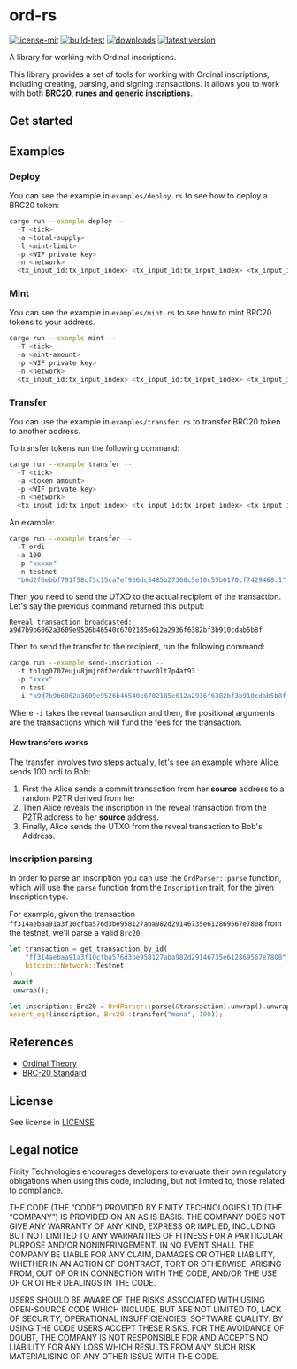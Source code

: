 # ord-rs

[![license-mit](https://img.shields.io/badge/License-MIT-teal.svg)](https://opensource.org/license/mit/)
[![build-test](https://github.com/bitfinity-network/ord-rs/actions/workflows/build-test.yml/badge.svg)](https://github.com/bitfinity-network/ord-rs/actions/workflows/build-test.yml)
[![downloads](https://img.shields.io/crates/d/ord-rs.svg)](https://crates.io/crates/ord-rs)
[![latest version](https://img.shields.io/crates/v/ord-rs.svg)](https://crates.io/crates/ord-rs)

A library for working with Ordinal inscriptions.

This library provides a set of tools for working with Ordinal inscriptions, including creating, parsing, and signing transactions.
It allows you to work with both **BRC20, runes and generic inscriptions**.

## Get started

## Examples

### Deploy

You can see the example in `examples/deploy.rs` to see how to deploy a BRC20 token:

```sh
cargo run --example deploy --
  -T <tick>
  -a <total-supply>
  -l <mint-limit>
  -p <WIF private key>
  -n <network>
  <tx_input_id:tx_input_index> <tx_input_id:tx_input_index> <tx_input_id:tx_input_index>
```

### Mint

You can see the example in `examples/mint.rs` to see how to mint BRC20 tokens to your address.

```sh
cargo run --example mint --
  -T <tick>
  -a <mint-amount>
  -p <WIF private key>
  -n <network>
  <tx_input_id:tx_input_index> <tx_input_id:tx_input_index> <tx_input_id:tx_input_index>
```

### Transfer

You can use the example in `examples/transfer.rs` to transfer BRC20 token to another address.

To transfer tokens run the following command:

```sh
cargo run --example transfer --
  -T <tick>
  -a <token amount>
  -p <WIF private key>
  -n <network>
  <tx_input_id:tx_input_index> <tx_input_id:tx_input_index> <tx_input_id:tx_input_index> 
```

An example:

```sh
cargo run --example transfer --
  -T ordi 
  -a 100 
  -p "xxxxx" 
  -n testnet 
  "b6d2f6ebbf791f58cf5c15ca7ef936dc5485b27360c5e10c55b0170cf7429468:1" "f9832ed4eaf8eb32f619fe0e24f6ab352a73c16ee456b03792f13c6329e6a1e4:1"
```

Then you need to send the UTXO to the actual recipient of the transaction.
Let's say the previous command returned this output:

`Reveal transaction broadcasted: a9d7b9b6062a3609e9526b46540c6702185e612a2936f6382bf3b910cdab5b8f`

Then to send the transfer to the recipient, run the following command:

```sh
cargo run --example send-inscription --
  -t tb1qg0707euju8jmjr0f2erdukcttwwc0lt7p4at93 
  -p "xxxx" 
  -n test 
  -i "a9d7b9b6062a3609e9526b46540c6702185e612a2936f6382bf3b910cdab5b8f:0" "0c86a1ba63234546c234a6e253a0844bb693d8093dc65a6cf28f200d475bd675:1"
```

Where `-i` takes the reveal transaction and then, the positional arguments are the transactions which will fund the fees for the transaction.

#### How transfers works

The transfer involves two steps actually, let's see an example where Alice sends 100 ordi to Bob:

1. First the Alice sends a commit transaction from her **source** address to a random P2TR derived from her
2. Then Alice reveals the inscription in the reveal transaction from the P2TR address to her **source** address.
3. Finally, Alice sends the UTXO from the reveal transaction to Bob's Address.

### Inscription parsing

In order to parse an inscription you can use the `OrdParser::parse` function, which will use the `parse` function from the `Inscription` trait, for the given Inscription type.

For example, given the transaction `ff314aebaa91a3f10cfba576d3be958127aba982d29146735e612869567e7808` from the testnet, we'll parse a valid `Brc20`.

```rust
let transaction = get_transaction_by_id(
    "ff314aebaa91a3f10cfba576d3be958127aba982d29146735e612869567e7808",
    bitcoin::Network::Testnet,
)
.await
.unwrap();

let inscription: Brc20 = OrdParser::parse(&transaction).unwrap().unwrap();
assert_eq!(inscription, Brc20::transfer("mona", 100));
```

## References

- [Ordinal Theory](https://docs.ordinals.com/inscriptions.html)
- [BRC-20 Standard](https://domo-2.gitbook.io/brc-20-experiment/)

## License

See license in [LICENSE](./LICENSE)

## Legal notice

Finity Technologies encourages developers to evaluate their own regulatory obligations when using this code, including, but not limited to, those related to compliance.

THE CODE (THE “CODE”) PROVIDED BY FINITY TECHNOLOGIES LTD (THE “COMPANY”) IS PROVIDED ON AN AS IS BASIS. THE COMPANY DOES NOT GIVE ANY WARRANTY OF ANY KIND, EXPRESS OR IMPLIED, INCLUDING BUT NOT LIMITED TO ANY WARRANTIES OF FITNESS FOR A PARTICULAR PURPOSE AND/OR NONINFRINGEMENT. IN NO EVENT SHALL THE COMPANY BE LIABLE FOR ANY CLAIM, DAMAGES OR OTHER LIABILITY, WHETHER IN AN ACTION OF CONTRACT, TORT OR OTHERWISE, ARISING FROM, OUT OF OR IN CONNECTION WITH THE CODE, AND/OR THE USE OF OR OTHER DEALINGS IN THE CODE.

USERS SHOULD BE AWARE OF THE RISKS ASSOCIATED WITH USING OPEN-SOURCE CODE WHICH INCLUDE, BUT ARE NOT LIMITED TO, LACK OF SECURITY, OPERATIONAL INSUFFICIENCIES, SOFTWARE QUALITY. BY USING THE CODE USERS ACCEPT THESE RISKS. FOR THE AVOIDANCE OF DOUBT, THE COMPANY IS NOT RESPONSIBLE FOR AND ACCEPTS NO LIABILITY FOR ANY LOSS WHICH RESULTS FROM ANY SUCH RISK MATERIALISING OR ANY OTHER ISSUE WITH THE CODE.
